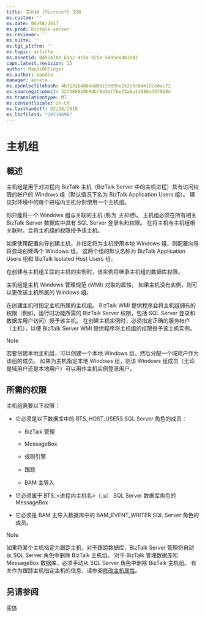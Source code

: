 ```yaml
---
title: 主机组 |Microsoft 文档
ms.custom: ''
ms.date: 06/08/2017
ms.prod: biztalk-server
ms.reviewer: ''
ms.suite: ''
ms.tgt_pltfrm: ''
ms.topic: article
ms.assetid: 0d92478b-b3a2-4c5a-925e-5495ee481e82
caps.latest.revision: 15
author: MandiOhlinger
ms.author: mandia
manager: anneta
ms.openlocfilehash: 4b3132b4084ed0d153895e252c5c64419ce0ac72
ms.sourcegitcommit: 32f380810b90b70e5df7be72a6a14988a747868e
ms.translationtype: MT
ms.contentlocale: zh-CN
ms.lasthandoff: 02/28/2018
ms.locfileid: "29710696"
---
```

# <a name="host-groups"></a>主机组

## <a name="overview"></a>概述
主机组是用于对进程内 BizTalk 主机（BizTalk Server 中的主机进程）具有访问权限的帐户的 Windows 组（默认情况下名为 BizTalk Application Users 组）。 建议对环境中的每个进程内主机分别使用一个主机组。  
  
 你只能将一个 Windows 组与关联的主机 (称为 *主机组*)。 主机组必须在所有相关 BizTalk Server 数据库中具有 SQL Server 登录名和权限。 在将主机与主机组相关联时，会将主机组的权限授予该主机。  
  
 如果使用配置向导创建主机，并指定将为主机使用本地 Windows 组，则配置向导将自动创建两个 Windows 组。 这两个组的默认名称为 BizTalk Application Users 组和 BizTalk Isolated Host Users 组。  
  
 在创建与主机组关联的主机的实例时，该实例将继承主机组的数据库权限。  
  
 主机组是主机 Windows 管理规范 (WMI) 对象的属性。 如果主机没有实例，则可以更改该主机所属的 Windows 组。  
  
 在创建主机时指定主机所属的主机组。 BizTalk WMI 提供程序会将主机组拥有的权限（例如，运行时功能所需的 BizTalk Server 权限，包括 SQL Server 登录和数据库用户访问）授予该主机。 在创建主机实例时，必须指定正确的服务帐户（主机），以便 BizTalk Server WMI 提供程序将主机组的权限授予该主机实例。  
  
> [!NOTE]
>  若要创建本地主机组，可以创建一个本地 Windows 组，然后分配一个域用户作为该组的成员。 如果为主机指定本地 Windows 组，则该 Windows 组成员（无论是域用户还是本地用户）可以用作主机实例登录用户。  

## <a name="required-permissions"></a>所需的权限  
 主机组需要以下权限：  
  
-   它必须是以下数据库中的 BTS_HOST_USERS SQL Server 角色的成员：  
  
    -   BizTalk 管理 
  
    -   MessageBox  
  
    -   规则引擎  
  
    -   跟踪  
  
    -   BAM 主导入  
  
-   它必须属于 BTS_\<进程内主机名\>（_u） SQL Server 数据库角色的 MessageBox  
  
-   它必须是 BAM 主导入数据库中的 BAM_EVENT_WRITER SQL Server 角色的成员。  
  
> [!NOTE]
>  如果将某个主机指定为跟踪主机，对于跟踪数据库，BizTalk Server 管理将自动从 SQL Server 角色中删除 BizTalk 主机组。 对于 BizTalk 管理数据库和 MessageBox 数据库，必须手动从 SQL Server 角色中删除 BizTalk 主机组。 有关作为跟踪主机指定主机的信息，请参阅[修改主机属性](../core/how-to-modify-host-properties.md)。  
  
## <a name="see-also"></a>另请参阅  
 [实体](../core/entities.md)